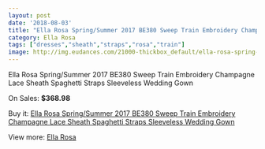 ```yaml
---
layout: post
date: '2018-08-03'
title: "Ella Rosa Spring/Summer 2017 BE380 Sweep Train Embroidery Champagne Lace Sheath Spaghetti Straps Sleeveless Wedding Gown"
category: Ella Rosa
tags: ["dresses","sheath","straps","rosa","train"]
image: http://img.eudances.com/21000-thickbox_default/ella-rosa-spring-summer-2017-be380-sweep-train-embroidery-champagne-lace-sheath-spaghetti-straps-sleeveless-wedding-gown.jpg
---
```

Ella Rosa Spring/Summer 2017 BE380 Sweep Train Embroidery Champagne Lace Sheath Spaghetti Straps Sleeveless Wedding Gown

On Sales: **$368.98**
<a href="https://www.eudances.com/en/ella-rosa/6428-ella-rosa-spring-summer-2017-be380-sweep-train-embroidery-champagne-lace-sheath-spaghetti-straps-sleeveless-wedding-gown.html"><amp-img layout="responsive" width="600" height="600" src="//img.eudances.com/21000-thickbox_default/ella-rosa-spring-summer-2017-be380-sweep-train-embroidery-champagne-lace-sheath-spaghetti-straps-sleeveless-wedding-gown.jpg" alt="Ella Rosa Spring/Summer 2017 BE380 Sweep Train Embroidery Champagne Lace Sheath Spaghetti Straps Sleeveless Wedding Gown 0" /></a>
<a href="https://www.eudances.com/en/ella-rosa/6428-ella-rosa-spring-summer-2017-be380-sweep-train-embroidery-champagne-lace-sheath-spaghetti-straps-sleeveless-wedding-gown.html"><amp-img layout="responsive" width="600" height="600" src="//img.eudances.com/21005-thickbox_default/ella-rosa-spring-summer-2017-be380-sweep-train-embroidery-champagne-lace-sheath-spaghetti-straps-sleeveless-wedding-gown.jpg" alt="Ella Rosa Spring/Summer 2017 BE380 Sweep Train Embroidery Champagne Lace Sheath Spaghetti Straps Sleeveless Wedding Gown 1" /></a>
<a href="https://www.eudances.com/en/ella-rosa/6428-ella-rosa-spring-summer-2017-be380-sweep-train-embroidery-champagne-lace-sheath-spaghetti-straps-sleeveless-wedding-gown.html"><amp-img layout="responsive" width="600" height="600" src="//img.eudances.com/21004-thickbox_default/ella-rosa-spring-summer-2017-be380-sweep-train-embroidery-champagne-lace-sheath-spaghetti-straps-sleeveless-wedding-gown.jpg" alt="Ella Rosa Spring/Summer 2017 BE380 Sweep Train Embroidery Champagne Lace Sheath Spaghetti Straps Sleeveless Wedding Gown 2" /></a>
<a href="https://www.eudances.com/en/ella-rosa/6428-ella-rosa-spring-summer-2017-be380-sweep-train-embroidery-champagne-lace-sheath-spaghetti-straps-sleeveless-wedding-gown.html"><amp-img layout="responsive" width="600" height="600" src="//img.eudances.com/21003-thickbox_default/ella-rosa-spring-summer-2017-be380-sweep-train-embroidery-champagne-lace-sheath-spaghetti-straps-sleeveless-wedding-gown.jpg" alt="Ella Rosa Spring/Summer 2017 BE380 Sweep Train Embroidery Champagne Lace Sheath Spaghetti Straps Sleeveless Wedding Gown 3" /></a>
<a href="https://www.eudances.com/en/ella-rosa/6428-ella-rosa-spring-summer-2017-be380-sweep-train-embroidery-champagne-lace-sheath-spaghetti-straps-sleeveless-wedding-gown.html"><amp-img layout="responsive" width="600" height="600" src="//img.eudances.com/21002-thickbox_default/ella-rosa-spring-summer-2017-be380-sweep-train-embroidery-champagne-lace-sheath-spaghetti-straps-sleeveless-wedding-gown.jpg" alt="Ella Rosa Spring/Summer 2017 BE380 Sweep Train Embroidery Champagne Lace Sheath Spaghetti Straps Sleeveless Wedding Gown 4" /></a>
<a href="https://www.eudances.com/en/ella-rosa/6428-ella-rosa-spring-summer-2017-be380-sweep-train-embroidery-champagne-lace-sheath-spaghetti-straps-sleeveless-wedding-gown.html"><amp-img layout="responsive" width="600" height="600" src="//img.eudances.com/21001-thickbox_default/ella-rosa-spring-summer-2017-be380-sweep-train-embroidery-champagne-lace-sheath-spaghetti-straps-sleeveless-wedding-gown.jpg" alt="Ella Rosa Spring/Summer 2017 BE380 Sweep Train Embroidery Champagne Lace Sheath Spaghetti Straps Sleeveless Wedding Gown 5" /></a>

Buy it: [Ella Rosa Spring/Summer 2017 BE380 Sweep Train Embroidery Champagne Lace Sheath Spaghetti Straps Sleeveless Wedding Gown](https://www.eudances.com/en/ella-rosa/6428-ella-rosa-spring-summer-2017-be380-sweep-train-embroidery-champagne-lace-sheath-spaghetti-straps-sleeveless-wedding-gown.html "Ella Rosa Spring/Summer 2017 BE380 Sweep Train Embroidery Champagne Lace Sheath Spaghetti Straps Sleeveless Wedding Gown")

View more: [Ella Rosa](https://www.eudances.com/en/102-ella-rosa "Ella Rosa")